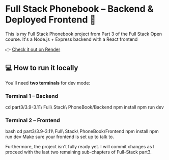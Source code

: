 # Full Stack Phonebook – Backend & Deployed Frontend 🎉

This is my Full Stack Phonebook project from Part 3 of the Full Stack Open course. It's a Node.js + Express backend with a React frontend


👉 [Check it out on Render](https://full-stack-phonebook-r7l0.onrender.com)


## 💻 How to run it locally

You'll need **two terminals** for dev mode:

### Terminal 1 – Backend

cd part3/3.9-3.11\ Full\ Stack\ PhoneBook/Backend
npm install
npm run dev

### Terminal 2 – Frontend
bash
cd part3/3.9-3.11\ Full\ Stack\ PhoneBook/Frontend
npm install
npm run dev
Make sure your frontend is set up to talk to.

Furthermore, the project isn't fully ready yet. I will commit changes as I proceed with the last two remaining sub-chapters of Full-Stack part3.
